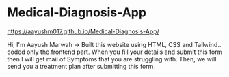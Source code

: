 # Medical-Diagnosis-App
https://aayushm017.github.io/Medical-Diagnosis-App/

Hi, I'm Aayush Marwah -> Built this website using HTML, CSS and Tailwind.. coded only the frontend part. When you fill your details and submit this form then I will get mail of Symptoms that you are struggling with. Then, we will send you a treatment plan after submitting this form.
